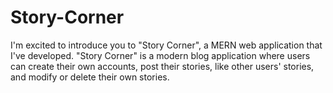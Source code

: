 # Story-Corner
I'm excited to introduce you to "Story Corner", a MERN web application that I've developed.
"Story Corner" is a modern blog application where users can create their own accounts, post their stories, like other users' stories, and modify or delete their own stories.
